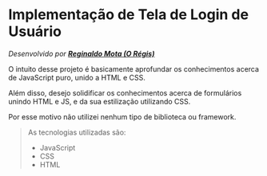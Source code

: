 # Implementação de Tela de Login de Usuário
_Desenvolvido por [**Reginaldo Mota (O Régis)**](https://oregis.dev.br)_

O intuito desse projeto é basicamente aprofundar os conhecimentos acerca de JavaScript puro, unido a HTML e CSS.

Além disso, desejo solidificar os conhecimentos acerca de formulários unindo HTML e JS, e da sua estilização utilizando CSS.

Por esse motivo não utilizei nenhum tipo de biblioteca ou framework.

>As tecnologias utilizadas são:
>* JavaScript
>* CSS
>* HTML
